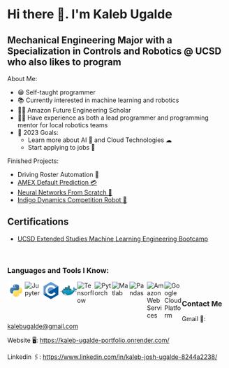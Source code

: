 # Hi there 👋. I'm Kaleb Ugalde

## Mechanical Engineering Major with a Specialization in Controls and Robotics @ UCSD who also likes to program

About Me:
- 😁 Self-taught programmer
- 📚 Currently interested in machine learning and robotics
- 👨‍🎓 Amazon Future Engineering Scholar
- 👨‍🏭 Have experience as both a lead programmer and programming mentor for local robotics teams
- 🥅 2023 Goals: 
  - Learn more about AI 🤖 and Cloud Technologies ☁
  - Start applying to jobs 💼

Finished Projects:
- Driving Roster Automation 🚗
- [AMEX Default Prediction 💳](https://github.com/Dael-the-Mailman/ML-Capstone-Project)
- [Neural Networks From Scratch 🧠](https://github.com/Dael-the-Mailman/neural-net-from-scratch)
- [Indigo Dynamics Competition Robot 🤖](https://github.com/Dael-the-Mailman/Indigo-Dynamics-2020)

## Certifications
- [UCSD Extended Studies Machine Learning Engineering Bootcamp](https://www.credential.net/9a201491-412b-456c-9d1b-f50ef7794d72#gs.x9e68h)

<br/>

### Languages and Tools I Know:

<img align="left" alt="Python" width="40px" src="https://raw.githubusercontent.com/github/explore/80688e429a7d4ef2fca1e82350fe8e3517d3494d/topics/python/python.png"/>
<img align="left" alt="Jupyter" width="40px" src="https://upload.wikimedia.org/wikipedia/commons/thumb/3/38/Jupyter_logo.svg/883px-Jupyter_logo.svg.png"/>
<img align="left" alt="C++" width="40px" src="https://github.com/devicons/devicon/blob/master/icons/c/c-original.svg"/>
<img align="left" alt="Docker" width="40px" src="https://github.com/devicons/devicon/blob/master/icons/docker/docker-original.svg"/>
<img align="left" alt="Tensorflow" width="40px" src="https://upload.wikimedia.org/wikipedia/commons/thumb/2/2d/Tensorflow_logo.svg/1200px-Tensorflow_logo.svg.png"/>
<img align="left" alt="Pytorch" width="40px" src="https://pytorch.org/assets/images/pytorch-logo.png"/>
<img align="left" alt="Matlab" width="40px" src="https://upload.wikimedia.org/wikipedia/commons/thumb/2/21/Matlab_Logo.png/667px-Matlab_Logo.png"/>
<img align="left" alt="Pandas" width="40px" src="https://upload.wikimedia.org/wikipedia/commons/thumb/e/ed/Pandas_logo.svg/1200px-Pandas_logo.svg.png"/>
<img align="left" alt="Amazon Web Services" width="40px" src="https://upload.wikimedia.org/wikipedia/commons/thumb/9/93/Amazon_Web_Services_Logo.svg/1920px-Amazon_Web_Services_Logo.svg.png"/>
<img align="left" alt="Google Cloud Platform" width="40px" src="https://res.cloudinary.com/startup-grind/image/upload/c_fill,dpr_2.0,f_auto,g_center,h_1080,q_100,w_1080/v1/gcs/platform-data-dsc/events/social-icon-google-cloud-1200-630_cH7dZlP.png"/>


<br/>

### Contact Me
Gmail 📧: kalebugalde@gmail.com

Website 🖥: https://kaleb-ugalde-portfolio.onrender.com/

Linkedin 🖇: https://www.linkedin.com/in/kaleb-josh-ugalde-8244a2238/

